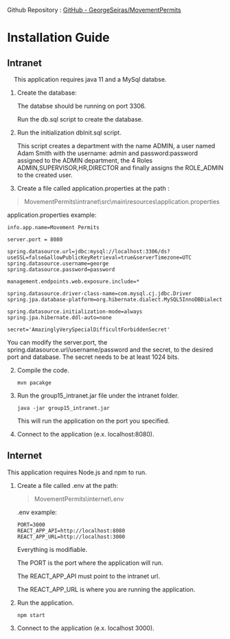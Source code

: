 Github Repository : [GitHub - GeorgeSeiras/MovementPermits](https://github.com/GeorgeSeiras/MovementPermits)

# Installation Guide

## Intranet

    This application requires java 11 and a MySql databse.

1. Create the database:
   
   The databse should be running on port 3306.
   
   Run the db.sql script to create the database.

2. Run the initialization dbInit.sql script.
   
   This script creates a department with the name ADMIN, a user named Adam Smith with the username: admin and password:password assigned to the ADMIN department, the 4 Roles ADMIN,SUPERVISOR,HR,DIRECTOR and finally assigns the ROLE_ADMIN to the created user.

1.  Create a file called application.properties at the path :   
   
   > MovementPermits\intranet\src\main\resources\application\.properties
   
   application.properties example:
   
   ```
   info.app.name=Movement Permits
   
   server.port = 8080
   
   spring.datasource.url=jdbc:mysql://localhost:3306/ds?useSSL=false&allowPublicKeyRetrieval=true&serverTimezone=UTC
   spring.datasource.username=george
   spring.datasource.password=password
   
   management.endpoints.web.exposure.include=*
   
   spring.datasource.driver-class-name=com.mysql.cj.jdbc.Driver
   spring.jpa.database-platform=org.hibernate.dialect.MySQL5InnoDBDialect
   
   spring.datasource.initialization-mode=always
   spring.jpa.hibernate.ddl-auto=none
   
   secret='AmazinglyVerySpecialDifficultForbiddenSecret'
   ```
   
   You can modify the server.port, the spring.datasource.url/username/password and the secret, to the desired port and database. The secret needs to be at least 1024 bits.

2. Compile the code.
   
   ```
   mvn pacakge
   ```

3. Run the group15_intranet.jar file under the intranet folder.
   
   ```
   java -jar group15_intranet.jar
   ```
   
   This will run the application on the port you specified.

4. Connect to the application (e.x. localhost:8080).

## Internet

This application requires Node.js and npm to run.

1. Create a file called .env at the path:
   
   > MovementPermits\internet\\\.env
   
   .env example:
   
   ```
   PORT=3000
   REACT_APP_API=http://localhost:8080
   REACT_APP_URL=http://localhost:3000
   ```
   
   Everything is modifiable.
   
   The PORT is the port where the application will run.
   
   The REACT_APP_API must point to the intranet url.
   
   The REACT_APP_URL is where you are running the application.

2. Run the application.
   
   ```
   npm start
   ```

3. Connect to the application (e.x. localhost 3000).
   
   
